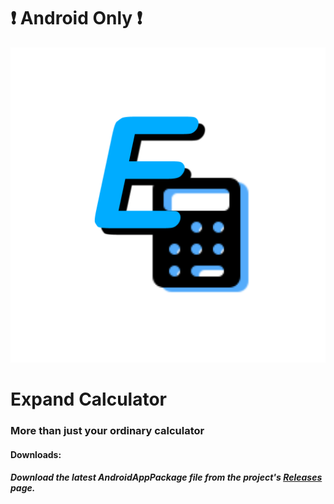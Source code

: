 # ❗ Android Only ❗
![](https://github.com/j-m-a-g/Expand_Calculator/blob/master/MultiPurposeCalculatorApp.Android/Resources/drawable/Expand_Calculator_Icon.png?raw=true)
# Expand Calculator
### More than just your ordinary calculator
#### Downloads:
##### Download the latest AndroidAppPackage file from the project's [Releases](https://github.com/j-m-a-g/Expand_Calculator/releases) page.
